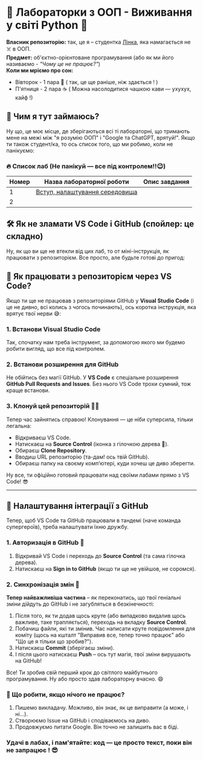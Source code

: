 # 🐍 Лабораторки з ООП - Виживання у світі Python 🤯

**Власник репозиторію:** так, це я – студентка  [Лінка](https://code.visualstudio.com/), яка намагається не ☠️ в ООП.  
**Предмет:** об'єктно-орієнтоване програмування (або як ми його називаємо - *"Чому це не працює?"*)  
  **Коли ми мріємо про сон:**  
 - Вівторок - 1 пара  🛌 ( так, це ще раніше, ніж здається ! )
 - П'ятниця - 2 пара ☕ ( Можна насолодитися чашкою кави — ухухух, кайф !) 

## 💾 Чим я тут займаюсь?

Ну що, це моє місце, де зберігаються всі ті лабораторні, що тримають мене на межі між "я розумію ООП" і "Google та ChatGPT, врятуй!". Якщо ти також студент/ка, то ось список того, що ми робимо, коли не панікуємо:

### 🔥 Список лаб (Не панікуй — все під контролем!!😉)

 Номер | Назва лабораторної роботи       | Опис завдання |
|-------|---------------------------------|---------------|
| 1     | [Вступ, налаштування середовища](./1_lab/README.md)|
| 2     |  |



## 🛠️ Як не зламати VS Code і GitHub (спойлер: це складно)
Ну, як що ви ще не втекли від цих лаб, то от міні-інструкція, як працювати з репозиторієм. Все просто, але будьте готові до пригод:

## 🚀 Як працювати з репозиторієм через VS Code?

Якщо ти ще не працював з репозиторіями GitHub у **Visual Studio Code** (і це не дивно, всі колись з чогось починають), ось коротка інструкція, яка врятує твої нерви 😅:

### 1. Встанови Visual Studio Code
Так, спочатку нам треба інструмент, за допомогою якого ми будемо робити вигляд, що все під контролем.

### 2. Встанови розширення для GitHub
Не обійтись без магії GitHub. У **VS Code** є спеціальне розширення **GitHub Pull Requests and Issues**. Без нього VS Code трохи сумний, тож краще встанови.

### 3. Клонуй цей репозиторій 🧑‍💻
Тепер час зайнятись справою! Клонування — це ніби суперсила, тільки легальна:
- Відкриваєш VS Code.
- Натискаєш на **Source Control** (іконка з гілочкою дерева 🌳).
- Обираєш **Clone Repository**.
- Вводиш URL репозиторію (та-дам! ось твій GitHub).
- Обираєш папку на своєму комп’ютері, куди хочеш це диво зберегти.

Ну все, ти офіційно готовий працювати над своїми лабами прямо з VS Code! 😎

---

## 🔗 Налаштування інтеграції з GitHub
Тепер, щоб VS Code та GitHub працювали в тандемі (наче команда супергероїв), треба налаштувати їхню дружбу.

### 1. Авторизація в GitHub 🔑
1. Відкривай VS Code і переходь до **Source Control** (та сама гілочка дерева).
2. Натискаєш на **Sign in to GitHub** (якщо ти ще не увійшов, не соромся).

### 2. Синхронізація змін 🚀
**Тепер найважливіша частина** – як переконатись, що твої геніальні зміни дійдуть до GitHub і не загубляться в безкінечності:
1. Після того, як ти додав щось круте (або випадково видалив щось важливе, таке трапляється), переходь на вкладку **Source Control**.
2. Побачиш файли, які ти змінив. Час написати круте повідомлення для коміту (щось на кшталт "Виправив все, тепер точно працює" або "Що це я тільки що зробив?").
3. Натискаєш **Commit** (зберігаєш зміни).
4. І після цього натискаєш **Push** – ось тут магія, твої зміни вирушають на GitHub! 

Все! Ти зробив свій перший крок до світлого майбутнього програмування. Ну або просто здав лабораторну вчасно. 😄



### 🤔 Що робити, якщо нічого не працює?
1. Пишемо викладачу. Можливо, він знає, як це виправити (а може, і ні...).
2. Створюємо Issue на GitHub і сподіваємось на диво.
3. Продовжуємо питати Google. Він точно не залишить вас в біді.

### Удачі в лабах, і пам'ятайте: код — це просто текст, поки він не запрацює ! 😎

